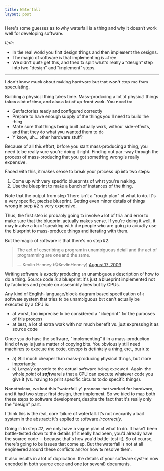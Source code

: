 ```yaml
---
title: Waterfall
layout: post
...
```


Here's some guesses as to why waterfall is a thing and why it doesn't work
well for developing software.

_tl;dr_:

* In the real world you first design things and then implement the designs.
* The magic of software is that implementing is ~free.
* We didn't quite get this, and tried to split what's really a "design" step
  into two "design" and "implement" steps.

---

I don't know much about making hardware but that won't stop me from
speculating.

Building a physical thing takes time. Mass-producing a lot of physical
things takes a lot of time, and also a lot of up-front work. You need to:

* Get factories ready and configured correctly
* Prepare to have enough supply of the things you'll need to build
  the thing
* Make sure that things being built actually work, without
  side-effects, and that they do what you wanted them to do
* Y'know, uh... other hardware stuff?

Because of all this effort, before you start mass-producing a thing, you need
to be really sure you're doing it right. Finding out part-way through the
process of mass-producing that you got something wrong is really expensive.

Faced with this, it makes sense to break your process up into two steps:

1. Come up with very specific blueprints of what you're making.
2. Use the blueprint to make a bunch of instances of the thing.

Note that the output from step 1 here isn't a "rough plan" of what to do.
It's a very specific, precise blueprint. Getting even minor details of things
wrong in step #2 is very expensive.

Thus, the first step is probably going to involve a lot of trial and error to
make sure that the blueprint actually makes sense. If you're doing it well,
it may involve a lot of speaking with the people who are going to actually
use the blueprint to mass-produce things and iterating with them.

But the magic of software is that there's no step #2.

<blockquote class="twitter-tweet"><p lang="en" dir="ltr">The act of describing a program in unambiguous detail and the act of programming are one and the same.</p>&mdash; Kevlin Henney (@KevlinHenney) <a href="https://twitter.com/KevlinHenney/status/3361631527?ref_src=twsrc%5Etfw">August 17, 2009</a></blockquote> <script async src="https://platform.twitter.com/widgets.js" charset="utf-8"></script>

Writing software is _exactly_ producing an unambiguous description of how to
do a thing. Source code _is_ a blueprint: it's just a blueprint implemented
not by factories and people on assesmbly lines but by CPUs.

Any kind of English-language/block-diagram based specification of a software
system that tries to be unambiguous but can't actually be executed by a CPU is:

* at worst, too imprecise to be considered a "blueprint" for the purposes of
  this process
* at best, a lot of extra work with not much benefit vs. just expressing it as
  source code

Once you do have the software, "implementing" it in a mass-production kind of
way is just a matter of copying bits. You obviously still need machines to
execute the code, devops is definitely a thing, etc., but it's:

* a) Still much cheaper than mass-producing physical things, but more importantly:
* b) _Largely_ agnostic to the actual software being executed. Again, the whole
  _point_ of ***soft***ware is that a CPU can execute whatever code you give it
  (vs. having to print specific circuits to do specific things).

Nonetheless, we had this "waterfall-y" process that worked for hardware, and it
had two steps: first design, then implement. So we tried to map both these
steps to software development, despite the fact that it's really only the
"design" part.

I think this is the real, core failure of waterfall. It's not neccarily a bad
system in the abstract: it's applied to software _incorrectly_.

Going in to step #2, we only have a vague plan of what to do. It hasn't been
battle-tested down to the details (if it really had been, you'd already have
the source code -- because that's how you'd battle-test it). So of course,
there's going to be issues that come up. But the waterfall is not at all
engineered around these conflicts and/or how to resolve them.

It also results in a lot of duplication: the details of your software system
now encoded in both source code and one (or several) documents.

